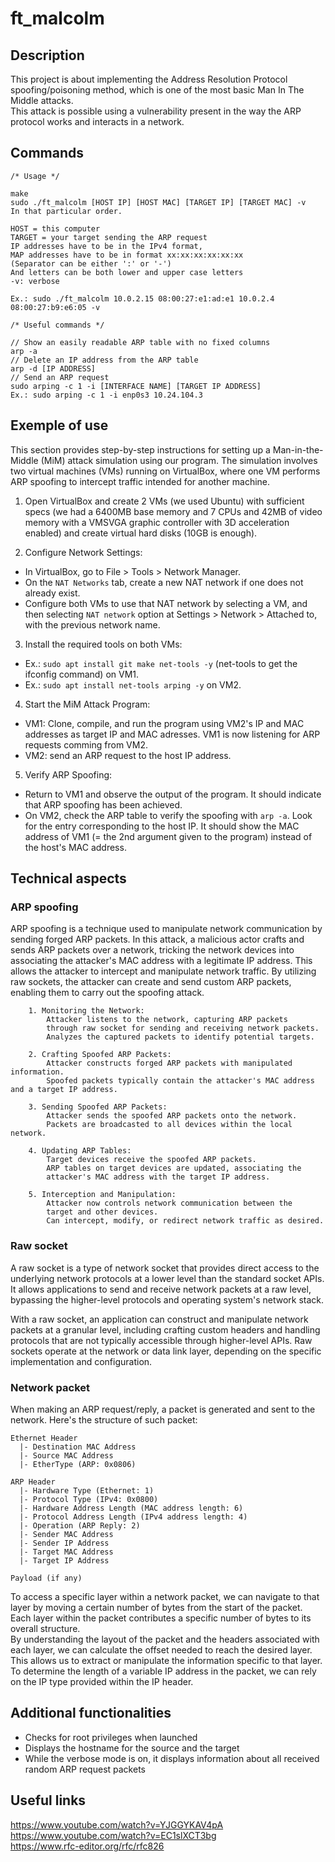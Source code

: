 # ft_malcolm

## Description

This project is about implementing the Address Resolution Protocol spoofing/poisoning method, which is one of the most basic Man In The Middle attacks.<br />
This attack is possible using a vulnerability present in the way the ARP protocol works and interacts in a network.<br />

## Commands

```
/* Usage */

make
sudo ./ft_malcolm [HOST IP] [HOST MAC] [TARGET IP] [TARGET MAC] -v
In that particular order.

HOST = this computer
TARGET = your target sending the ARP request
IP addresses have to be in the IPv4 format,
MAP addresses have to be in format xx:xx:xx:xx:xx:xx
(Separator can be either ':' or '-')
And letters can be both lower and upper case letters
-v: verbose

Ex.: sudo ./ft_malcolm 10.0.2.15 08:00:27:e1:ad:e1 10.0.2.4 08:00:27:b9:e6:05 -v

/* Useful commands */

// Show an easily readable ARP table with no fixed columns
arp -a
// Delete an IP address from the ARP table
arp -d [IP ADDRESS]
// Send an ARP request
sudo arping -c 1 -i [INTERFACE NAME] [TARGET IP ADDRESS]
Ex.: sudo arping -c 1 -i enp0s3 10.24.104.3
```
## Exemple of use

This section provides step-by-step instructions for setting up a Man-in-the-Middle (MiM) attack simulation using our program. The simulation involves two virtual machines (VMs) running on VirtualBox, where one VM performs ARP spoofing to intercept traffic intended for another machine.

1. Open VirtualBox and create 2 VMs (we used Ubuntu) with sufficient specs (we had a 6400MB base memory and 7 CPUs and 42MB of video memory with a VMSVGA graphic controller with 3D acceleration enabled) and create virtual hard disks (10GB is enough).

2. Configure Network Settings:
- In VirtualBox, go to File > Tools > Network Manager.
- On the `NAT Networks` tab, create a new NAT network if one does not already exist.
- Configure both VMs to use that NAT network by selecting a VM, and then selecting `NAT network` option at Settings > Network > Attached to, with the previous network name.

3. Install the required tools on both VMs:
- Ex.: `sudo apt install git make net-tools -y` (net-tools to get the ifconfig command) on VM1.
- Ex.: `sudo apt install net-tools arping -y` on VM2.

4. Start the MiM Attack Program:
- VM1: Clone, compile, and run the program using VM2's IP and MAC addresses as target IP and MAC adresses. VM1 is now listening for ARP requests comming from VM2.
- VM2: send an ARP request to the host IP address.

5. Verify ARP Spoofing:
- Return to VM1 and observe the output of the program. It should indicate that ARP spoofing has been achieved.
- On VM2, check the ARP table to verify the spoofing with `arp -a`. Look for the entry corresponding to the host IP. It should show the MAC address of VM1 (= the 2nd argument given to the program) instead of the host's MAC address.

## Technical aspects
### ARP spoofing

ARP spoofing is a technique used to manipulate network communication by sending forged ARP packets. In this attack, a malicious actor crafts and sends ARP packets over a network, tricking the network devices into associating the attacker's MAC address with a legitimate IP address. This allows the attacker to intercept and manipulate network traffic. By utilizing raw sockets, the attacker can create and send custom ARP packets, enabling them to carry out the spoofing attack.
```
    1. Monitoring the Network:
        Attacker listens to the network, capturing ARP packets
		through raw socket for sending and receiving network packets.
        Analyzes the captured packets to identify potential targets.

    2. Crafting Spoofed ARP Packets:
        Attacker constructs forged ARP packets with manipulated information.
        Spoofed packets typically contain the attacker's MAC address and a target IP address.

    3. Sending Spoofed ARP Packets:
        Attacker sends the spoofed ARP packets onto the network.
        Packets are broadcasted to all devices within the local network.

    4. Updating ARP Tables:
        Target devices receive the spoofed ARP packets.
        ARP tables on target devices are updated, associating the
		attacker's MAC address with the target IP address.

    5. Interception and Manipulation:
        Attacker now controls network communication between the 
		target and other devices.
        Can intercept, modify, or redirect network traffic as desired.
```

### Raw socket

A raw socket is a type of network socket that provides direct access to the underlying network protocols at a lower level than the standard socket APIs. It allows applications to send and receive network packets at a raw level, bypassing the higher-level protocols and operating system's network stack.

With a raw socket, an application can construct and manipulate network packets at a granular level, including crafting custom headers and handling protocols that are not typically accessible through higher-level APIs. Raw sockets operate at the network or data link layer, depending on the specific implementation and configuration.

### Network packet
When making an ARP request/reply, a packet is generated and sent
to the network. Here's the structure of such packet:
```
Ethernet Header
  |- Destination MAC Address
  |- Source MAC Address
  |- EtherType (ARP: 0x0806)

ARP Header
  |- Hardware Type (Ethernet: 1)
  |- Protocol Type (IPv4: 0x0800)
  |- Hardware Address Length (MAC address length: 6)
  |- Protocol Address Length (IPv4 address length: 4)
  |- Operation (ARP Reply: 2)
  |- Sender MAC Address
  |- Sender IP Address
  |- Target MAC Address
  |- Target IP Address

Payload (if any)
```
To access a specific layer within a network packet, we can navigate to that layer by moving a certain number of bytes from the start of the packet. <br />
Each layer within the packet contributes a specific number of bytes to its overall structure.<br />
By understanding the layout of the packet and the headers associated with each layer, we can calculate the offset needed to reach the desired layer. This allows us to extract or manipulate the information specific to that layer.<br />
To determine the length of a variable IP address in the packet, we can rely on the IP type provided within the IP header. 

## Additional functionalities

* Checks for root privileges when launched
* Displays the hostname for the source and the target
* While the verbose mode is on, it displays information about all received random ARP request packets

## Useful links

https://www.youtube.com/watch?v=YJGGYKAV4pA<br />
https://www.youtube.com/watch?v=EC1slXCT3bg<br />
https://www.rfc-editor.org/rfc/rfc826
